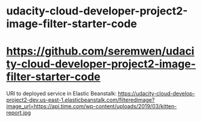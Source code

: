 # udacity-cloud-developer-project2-image-filter-starter-code
# https://github.com/seremwen/udacity-cloud-developer-project2-image-filter-starter-code

URl to deployed service in Elastic Beanstalk:    https://udacity-cloud-develop-project2-dev.us-east-1.elasticbeanstalk.com/filteredimage?image_url=https://api.time.com/wp-content/uploads/2019/03/kitten-report.jpg